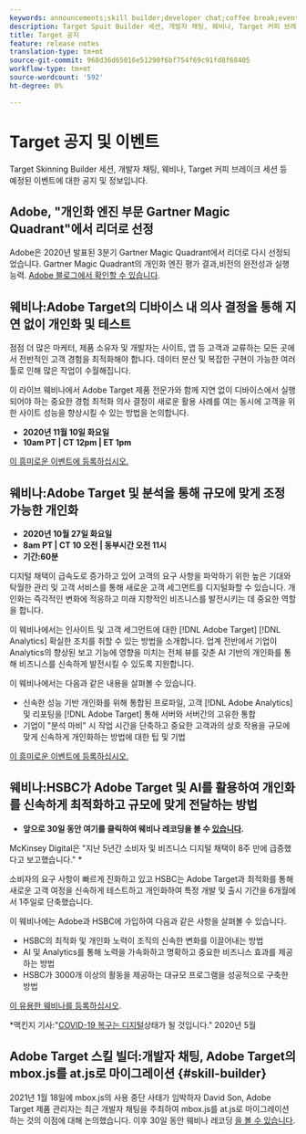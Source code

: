 ```yaml
---
keywords: announcements;skill builder;developer chat;coffee break;events
description: Target Spuit Builder 세션, 개발자 채팅, 웨비나, Target 커피 브레이크 세션 등 예정된 이벤트에 대한 정보입니다.
title: Target 공지
feature: release notes
translation-type: tm+mt
source-git-commit: 968d36d65016e51290f6bf754f69c91fd8f68405
workflow-type: tm+mt
source-wordcount: '592'
ht-degree: 0%

---
```



# Target 공지 및 이벤트

Target Skinning Builder 세션, 개발자 채팅, 웨비나, Target 커피 브레이크 세션 등 예정된 이벤트에 대한 공지 및 정보입니다.

## Adobe, &quot;개인화 엔진 부문 Gartner Magic Quadrant&quot;에서 리더로 선정

Adobe은 2020년 발표된 3분기 Gartner Magic Quadrant에서 리더로 다시 선정되었습니다. Gartner Magic Quadrant의 개인화 엔진 평가 결과,비전의 완전성과 실행 능력. [Adobe 블로그에서 확인할 수 있습니다](https://theblog.adobe.com/adobe-again-named-leader-in-gartner-magic-quadrant-for-personalization-engines/).

## 웨비나:Adobe Target의 디바이스 내 의사 결정을 통해 지연 없이 개인화 및 테스트

점점 더 많은 마케터, 제품 소유자 및 개발자는 사이트, 앱 등 고객과 교류하는 모든 곳에서 전반적인 고객 경험을 최적화해야 합니다. 데이터 분산 및 복잡한 구현이 가능한 여러 툴로 인해 많은 작업이 수월해집니다.

이 라이브 웨비나에서 Adobe Target 제품 전문가와 함께 지연 없이 디바이스에서 실행되어야 하는 중요한 경험 최적화 의사 결정이 새로운 활용 사례를 여는 동시에 고객을 위한 사이트 성능을 향상시킬 수 있는 방법을 논의합니다.

* **2020년 11월 10일 화요일**
* **10am PT | CT 12pm | ET 1pm**

[이 흥미로운 이벤트에 등록하십시오.](https://www.adobeeventsonline.com/Target/2020/OnDeviceDecisions/invite.html)

## 웨비나:Adobe Target 및 분석을 통해 규모에 맞게 조정 가능한 개인화

* **2020년 10월 27일 화요일**
* **8am PT | CT 10 오전 | 동부시간 오전 11시**
* **기간:60분**

디지털 채택이 급속도로 증가하고 있어 고객의 요구 사항을 파악하기 위한 높은 기대와 탁월한 관리 및 고객 서비스를 통해 새로운 고객 세그먼트를 디지털화할 수 있습니다. 개인화는 즉각적인 변화에 적응하고 미래 지향적인 비즈니스를 발전시키는 데 중요한 역할을 합니다.

이 웨비나에서는 인사이트 및 고객 세그먼트에 대한 [!DNL Adobe Target] [!DNL Analytics] 확실한 조치를 취할 수 있는 방법을 소개합니다. 업계 전반에서 기업이 Analytics의 향상된 보고 기능에 영향을 미치는 전체 뷰를 갖춘 AI 기반의 개인화를 통해 비즈니스를 신속하게 발전시킬 수 있도록 지원합니다.

이 웨비나에서는 다음과 같은 내용을 살펴볼 수 있습니다.

* 신속한 성능 기반 개인화를 위해 통합된 프로파일, 고객 [!DNL Adobe Analytics] 및 리포팅을 [!DNL Adobe Target] 통해 서버와 서버간의 고유한 통합
* 기업이 &quot;분석 마비&quot; 시 작업 시간을 단축하고 중요한 고객과의 상호 작용을 규모에 맞게 신속하게 개인화하는 방법에 대한 팁 및 기법

[이 흥미로운 이벤트에 등록하십시오.](https://www.adobeeventsonline.com/Webinar/2020/PersonalizationScale/invite.html)

## 웨비나:HSBC가 Adobe Target 및 AI를 활용하여 개인화를 신속하게 최적화하고 규모에 맞게 전달하는 방법

* **앞으로 30일 동안 여기를 클릭하여 웨비나 레코딩을 볼 수 [있습니다](https://seminars.adobeconnect.com/ps4ozlg7qfdy/?proto=true).**

McKinsey Digital은 &quot;지난 5년간 소비자 및 비즈니스 디지털 채택이 8주 만에 급증했다고 보고했습니다.&quot; *

소비자의 요구 사항이 빠르게 진화하고 있고 HSBC는 Adobe Target과 최적화를 통해 새로운 고객 여정을 신속하게 테스트하고 개인화하여 특정 개발 및 출시 기간을 6개월에서 1주일로 단축했습니다.

이 웨비나에는 Adobe과 HSBC에 가입하여 다음과 같은 사항을 살펴볼 수 있습니다.

* HSBC의 최적화 및 개인화 노력이 조직의 신속한 변화를 이끌어내는 방법
* AI 및 Analytics를 통해 노력을 가속화하고 명확하고 중요한 비즈니스 효과를 제공하는 방법
* HSBC가 3000개 이상의 활동을 제공하는 대규모 프로그램을 성공적으로 구축한 방법

[이 유용한 웨비나를 등록하십시오](https://hsbc-targetai.experienceleague.adobeevents.com/).

*맥킨지 기사:&quot;[COVID-19 복구는 디지털](https://www.mckinsey.com/business-functions/mckinsey-digital/our-insights/the-covid-19-recovery-will-be-digital-a-plan-for-the-first-90-days#)상태가 될 것입니다.&quot; 2020년 5월

## Adobe Target 스킬 빌더:개발자 채팅, Adobe Target의 mbox.js를 at.js로 마이그레이션 {#skill-builder}

2021년 1월 18일에 mbox.js의 사용 중단 사태가 임박하자 David Son, Adobe Target 제품 관리자는 최근 개발자 채팅을 주최하여 mbox.js를 at.js로 마이그레이션하는 것의 이점에 대해 논의했습니다. 이후 30일 동안 웨비나 레코딩 [을 볼 수 있습니다](https://seminars.adobeconnect.com/ptdo6mfo6qn6/?proto=true).